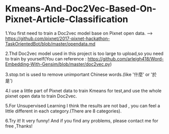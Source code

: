 # Kmeans-And-Doc2Vec-Based-On-Pixnet-Article-Classification


1.You first need to train a Doc2vec model base on Pixnet open data. -->  https://github.com/pixnet/2017-pixnet-hackathon-TaskOrientedBot/blob/master/opendata.md

2.Thd Doc2vec model used in this project  is too large to upload,so you need to train by yourself(You can reference : https://github.com/arleigh418/Word-Embedding-With-Gensim/blob/master/doc2vec.py)

3.stop.txt is used to remove unimportant Chinese words.(like '什麼' or '於是')

4.I use a little part of Pixnet data to train Kmeans for test,and use the whole pixnet open data to train Doc2vec.

5.For Unsupervised Learning  I think the results are not bad , you can feel a little different in each category.(There are 8 categories).

6.Try it! It very funny! And if you find any problems, please contact me for free ,Thanks!

